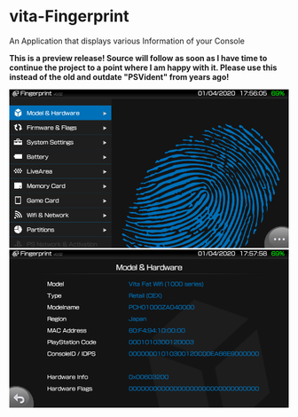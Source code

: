 # vita-Fingerprint
An Application that displays various Information of your Console

__This is a preview release! Source will follow as soon as I have time to continue the project to a point where I am happy with it. Please use this instead of the old and outdate "PSVident" from years ago!__

![ref0](https://github.com/Freakler/vita-Fingerprint/raw/master/capture_000.png)
![ref1](https://github.com/Freakler/vita-Fingerprint/raw/master/capture_001.png)
